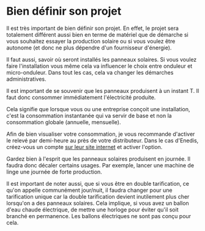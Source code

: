# Bien définir son projet

Il est très important de bien définir son projet.
En effet, le projet sera totalement différent aussi bien en terme de matériel que de démarche si vous souhaitez essayer la production solaire ou si vous voulez être autonome (et donc ne plus dépendre d'un fournisseur d'énergie).

Il faut aussi, savoir où seront installés les panneaux solaires.
Si vous voulez faire l'installation vous même cela va influencer le choix entre onduleur et micro-onduleur.
Dans tout les cas, cela va changer les démarches administratives.

Il est important de se souvenir que les panneaux produisent à un instant T.
Il faut donc consommer immédiatement l'électricité produite.

Cela signifie que lorsque vous ou une entreprise conçoit une installation, c'est la consommation instantanée qui va servir de base et non la consommation globale (annuelle, mensuelle).

Afin de bien visualiser votre consommation, je vous recommande d'activer le relevé par demi-heure au près de votre distributeur.
Dans le cas d'Enedis, créez-vous un compte [sur leur site internet](https://www.enedis.fr) et activer l'option.

Gardez bien à l'esprit que les panneaux solaires produisent en journée. Il faudra donc décaler certains usages. Par exemple, lancer une machine de linge une journée de forte production.

Il est important de noter aussi, que si vous être en double tarification, ce qu'on appelle communément jour/nuit, il faudra changer pour une tarification unique car la 
double tarification devient inutilement plus cher lorsqu'on a des panneaux solaires.
Cela implique, si vous avez un ballon d'eau chaude électrique, de mettre une horloge pour éviter qu'il soit branché en permanence. Les ballons électriques ne sont pas conçu pour cela.

